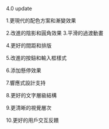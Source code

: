 4.0 update


1.更現代的配色方案和漸變效果

2.改進的陰影和圓角效果
3.平滑的過渡動畫

4.更好的間距和排版

5.改進的按鈕和輸入框樣式

6.添加懸停效果

7.響應式設計支持

8.更好的文字層級結構

9.更清晰的視覺層次

10.更好的用戶交互反饋

